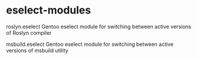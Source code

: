 # eselect-modules

roslyn.eselect
  Gentoo eselect module for switching between active versions of Roslyn compiler

msbuild.eselect
  Gentoo eselect module for switching between active versions of msbuild utility

